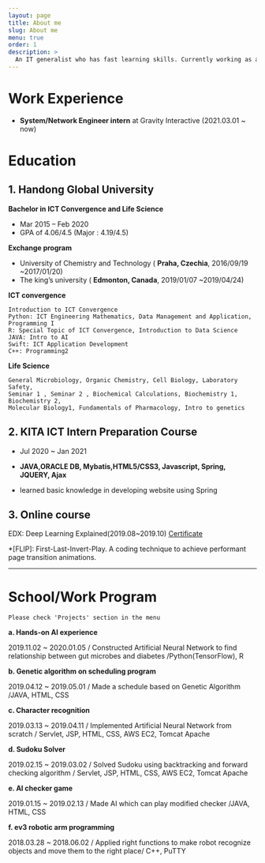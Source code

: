 ```yaml
---
layout: page
title: About me
slug: About me
menu: true
order: 1
description: >
  An IT generalist who has fast learning skills. Currently working as a network and system engineer. Optimistic and proactive when solving problem or debugging and learning new technologies. Strong at self-directed learning. My goal is to become a full stack developer.	Please feel free to contact me! ppyeji@gmail.com
---
```


# Work Experience

- **System/Network Engineer intern** at Gravity Interactive (2021.03.01 ~ now)

# Education

## 1. Handong Global University

**Bachelor in ICT Convergence and Life Science**

- Mar 2015 – Feb 2020
- GPA of 4.06/4.5 (Major : 4.19/4.5)

**Exchange program**

- University of Chemistry and Technology ( **Praha, Czechia**, 2016/09/19 ~2017/01/20)
- The king’s university ( **Edmonton, Canada**, 2019/01/07 ~2019/04/24)

**ICT convergence**

```
Introduction to ICT Convergence
Python: ICT Engineering Mathematics, Data Management and Application, Programming I
R: Special Topic of ICT Convergence, Introduction to Data Science
JAVA: Intro to AI
Swift: ICT Application Development
C++: Programming2
```

**Life Science**

```
General Microbiology, Organic Chemistry, Cell Biology, Laboratory Safety,
Seminar 1 , Seminar 2 , Biochemical Calculations, Biochemistry 1, Biochemistry 2,
Molecular Biology1, Fundamentals of Pharmacology, Intro to genetics
```

## 2. KITA ICT Intern Preparation Course 

- Jul 2020 ~ Jan 2021

- **JAVA,ORACLE DB, Mybatis,HTML5/CSS3, Javascript, Spring, JQUERY, Ajax**
- learned basic knowledge in developing website using Spring

## 3. Online course

EDX: Deep Learning Explained(2019.08~2019.10) [Certificate](https://courses.edx.org/certificates/6730d44bc8834c76ad94442d0b22250b)

*[FLIP]: First-Last-Invert-Play. A coding technique to achieve performant page transition animations.

---

#  School/Work Program

```
Please check 'Projects' section in the menu
```

**a. Hands-on AI experience**

2019.11.02 ~ 2020.01.05 / Constructed Artificial Neural Network to find relationship between gut microbes and diabetes /Python(TensorFlow), R 

**b. Genetic algorithm on scheduling program**

2019.04.12 ~ 2019.05.01 / Made a schedule based on Genetic Algorithm /JAVA, HTML, CSS

**c. Character recognition**

2019.03.13 ~ 2019.04.11 / Implemented Artificial Neural Network from scratch / Servlet, JSP, HTML, CSS, AWS EC2, Tomcat Apache

**d. Sudoku Solver**

2019.02.15 ~ 2019.03.02 / Solved Sudoku using backtracking and forward checking algorithm / Servlet, JSP, HTML, CSS, AWS EC2, Tomcat Apache

**e. AI checker game**

2019.01.15 ~ 2019.02.13 / Made AI which can play modified checker /JAVA, HTML, CSS

**f. ev3 robotic arm programming**

2018.03.28 ~ 2018.06.02 / Applied right functions to make robot recognize objects and move them to the right place/ C++, PuTTY

 